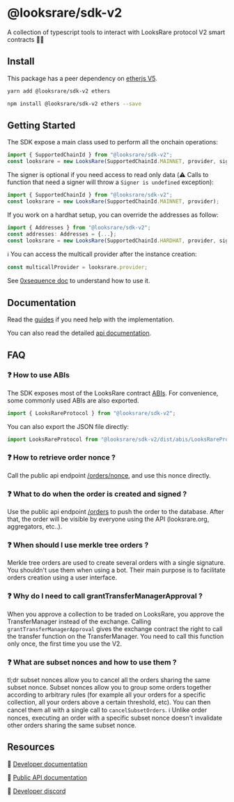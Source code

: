 # @looksrare/sdk-v2

A collection of typescript tools to interact with LooksRare protocol V2 smart contracts 👀💎

## Install

This package has a peer dependency on [etherjs V5](https://docs.ethers.io/v5/).

```bash
yarn add @looksrare/sdk-v2 ethers
```

```bash
npm install @looksrare/sdk-v2 ethers --save
```

## Getting Started

The SDK expose a main class used to perform all the onchain operations:

```ts
import { SupportedChainId } from "@looksrare/sdk-v2";
const looksrare = new LooksRare(SupportedChainId.MAINNET, provider, signer);
```

The signer is optional if you need access to read only data (:warning: Calls to function that need a signer will throw a `Signer is undefined` exception):

```ts
import { SupportedChainId } from "@looksrare/sdk-v2";
const looksrare = new LooksRare(SupportedChainId.MAINNET, provider);
```

If you work on a hardhat setup, you can override the addresses as follow:

```ts
import { Addresses } from "@looksrare/sdk-v2";
const addresses: Addresses = {...};
const looksrare = new LooksRare(SupportedChainId.HARDHAT, provider, signer, addresses);
```

:information_source: You can access the multicall provider after the instance creation:

```ts
const multicallProvider = looksrare.provider;
```

See [0xsequence doc](https://github.com/0xsequence/sequence.js/tree/master/packages/multicall) to understand how to use it.

## Documentation

Read the [guides](./guides) if you need help with the implementation.

You can also read the detailed [api documentation](./doc).

## FAQ

### ❓ How to use ABIs

The SDK exposes most of the LooksRare contract [ABIs](https://github.com/LooksRare/sdk-v2/tree/master/src/abis). For convenience, some commonly used ABIs are also exported.

```ts
import { LooksRareProtocol } from "@looksrare/sdk-v2";
```

You can also export the JSON file directly:

```js
import LooksRareProtocol from "@looksrare/sdk-v2/dist/abis/LooksRareProtocol.json";
```

### ❓ How to retrieve order nonce ?

Call the public api endpoint [/orders/nonce](https://looksrare.dev/reference/getordernonce), and use this nonce directly.

### ❓ What to do when the order is created and signed ?

Use the public api endpoint [/orders](https://looksrare.dev/reference/createorder) to push the order to the database. After that, the order will be visible by everyone using the API (looksrare.org, aggregators, etc..).

### ❓ When should I use merkle tree orders ?

Merkle tree orders are used to create several orders with a single signature. You shouldn't use them when using a bot. Their main purpose is to facilitate orders creation using a user interface.

### ❓ Why do I need to call grantTransferManagerApproval ?

When you approve a collection to be traded on LooksRare, you approve the TransferManager instead of the exchange. Calling `grantTransferManagerApproval` gives the exchange contract the right to call the transfer function on the TransferManager. You need to call this function only once, the first time you use the V2.

### ❓ What are subset nonces and how to use them ?

tl;dr subset nonces allow you to cancel all the orders sharing the same subset nonce.
Subset nonces allow you to group some orders together according to arbitrary rules (for example all your orders for a specific collection, all your orders above a certain threshold, etc). You can then cancel them all with a single call to `cancelSubsetOrders`.
:information_source: Unlike order nonces, executing an order with a specific subset nonce doesn't invalidate other orders sharing the same subset nonce.

## Resources

🔗 [Developer documentation](https://docs.looksrare.org/developers/welcome)

🔗 [Public API documentation](https://looksrare.dev/reference/important-information)

🔗 [Developer discord](https://discord.gg/jJA4qM5dXz)
